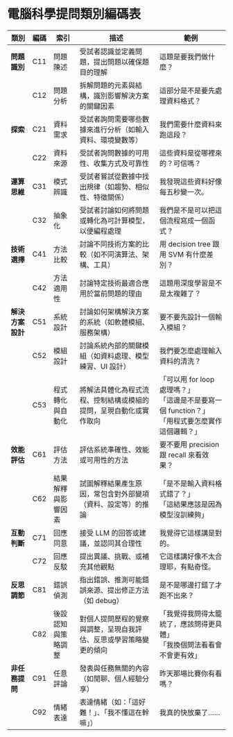 # 電腦科學提問類別編碼表


| 類別 | 編碼 | 索引 | 描述 | 範例 |
|------|------|------|------|------|
| **問題識別** | C11 | 問題陳述 | 受試者認識並定義問題，提出問題以確保題目的理解 | 這題是要我們做什麼？ |
| | C12 | 問題分析 | 拆解問題的元素與結構，識別影響解決方案的關鍵因素 | 這部分是不是要先處理資料格式？ |
| **探索** | C21 | 資料需求 | 受試者詢問需要哪些數據來進行分析（如輸入資料、環境變數等） | 我們需要什麼資料來跑這段？ |
| | C22 | 資料來源 | 受試者詢問數據的可用性、收集方式及可靠性 | 這些資料是從哪裡來的？可信嗎？ |
| **運算思維** | C31 | 模式辨識 | 受試者嘗試從數據中找出規律（如趨勢、相似性、特徵關係） | 我發現這些資料好像每五秒變一次。 |
| | C32 | 抽象化 | 受試者討論如何將問題或轉化為可計算模型，以便編程處理 | 我們是不是可以把這個流程寫成一個函式？ |
| **技術選擇** | C41 | 方法比較 | 討論不同技術方案的比較（如不同演算法、架構、工具） | 用 decision tree 跟用 SVM 有什麼差別？ |
| | C42 | 方法適用性 | 討論特定技術最適合應用於當前問題的理由 | 這題用深度學習是不是太複雜了？ |
| **解決方案設計** | C51 | 系統設計 | 討論如何架構解決方案的系統（如軟體模組、服務架構） | 要不要先設計一個輸入模組？ |
| | C52 | 模組設計 | 討論系統內部的關鍵模組（如資料處理、模型練習、UI 設計） | 我們要怎麼處理輸入資料的清洗？ |
| | C53 | 程式轉化與自動化 | 將解法具體化為程式流程、控制結構或模組的提問，呈現自動化或實作取向 | 「可以用 for loop 處理嗎？」<br>「這邊是不是要寫一個 function？」<br>「用程式要怎麼實作這個邏輯？」 |
| **效能評估** | C61 | 評估方法 | 評估系統準確性、效能或可用性的方法 | 要不要用 precision 跟 recall 來看效果？ |
| | C62 | 結果解釋與影響因素 | 試圖解釋結果產生原因，常包含對外部變項（資料、設定等）的推論 | 「是不是輸入資料格式錯了？」<br>「這結果應該是因為模型沒訓練夠」 |
| **互動判斷** | C71 | 回應同意 | 接受 LLM 的回答或建議，並認同其合理性 | 我覺得它這樣講是對的。 |
| | C72 | 回應反駁 | 提出異議、挑戰、或補充其他觀點 | 它這樣講好像不太合理耶，有點奇怪。 |
| **反思調節** | C81 | 錯誤偵測 | 指出錯誤、推測可能錯誤來源、提出修正方法（如 debug） | 是不是哪邊打錯了才跑不出來？ |
| | C82 | 後設認知與策略調整 | 對個人提問歷程的覺察與調整，呈現自我評估、反思或學習策略變更的傾向 | 「我覺得我問得太籠統了，應該問得更具體」<br>「我換個問法看看會不會更有效」 |
| **非任務提問** | C91 | 任意評論 | 發表與任務無關的內容（如閒聊、個人經驗分享） | 昨天那場比賽你有看嗎？ |
| | C92 | 情緒表達 | 表達情緒（如：「這好難！」、「我不懂這在幹嘛」） | 我真的快放棄了…… |
